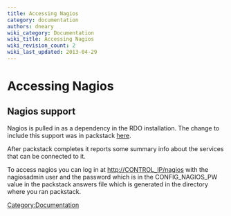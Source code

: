 ```yaml
---
title: Accessing Nagios
category: documentation
authors: dneary
wiki_category: Documentation
wiki_title: Accessing Nagios
wiki_revision_count: 2
wiki_last_updated: 2013-04-29
---
```


# Accessing Nagios

## Nagios support

Nagios is pulled in as a dependency in the RDO installation. The change to include this support was in packstack [here](https://review.openstack.org/#/c/22521/).

After packstack completes it reports some summary info about the services that can be connected to it.

To access nagios you can log in at <http://CONTROL_IP/nagios> with the nagiosadmin user and the password which is in the CONFIG_NAGIOS_PW value in the packstack answers file which is generated in the directory where you ran packstack.

<Category:Documentation>
